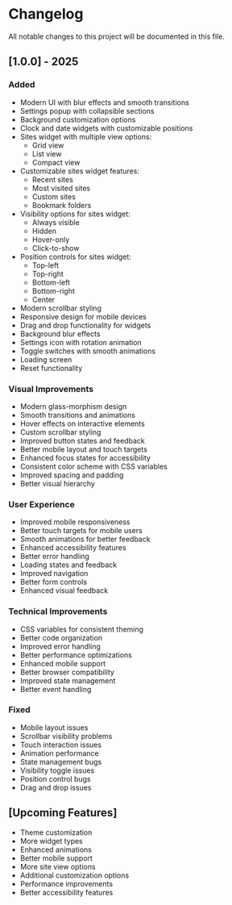 # Changelog

All notable changes to this project will be documented in this file.

## [1.0.0] - 2025

### Added
- Modern UI with blur effects and smooth transitions
- Settings popup with collapsible sections
- Background customization options
- Clock and date widgets with customizable positions
- Sites widget with multiple view options:
  - Grid view
  - List view
  - Compact view
- Customizable sites widget features:
  - Recent sites
  - Most visited sites
  - Custom sites
  - Bookmark folders
- Visibility options for sites widget:
  - Always visible
  - Hidden
  - Hover-only
  - Click-to-show
- Position controls for sites widget:
  - Top-left
  - Top-right
  - Bottom-left
  - Bottom-right
  - Center
- Modern scrollbar styling
- Responsive design for mobile devices
- Drag and drop functionality for widgets
- Background blur effects
- Settings icon with rotation animation
- Toggle switches with smooth animations
- Loading screen
- Reset functionality

### Visual Improvements
- Modern glass-morphism design
- Smooth transitions and animations
- Hover effects on interactive elements
- Custom scrollbar styling
- Improved button states and feedback
- Better mobile layout and touch targets
- Enhanced focus states for accessibility
- Consistent color scheme with CSS variables
- Improved spacing and padding
- Better visual hierarchy

### User Experience
- Improved mobile responsiveness
- Better touch targets for mobile users
- Smooth animations for better feedback
- Enhanced accessibility features
- Better error handling
- Loading states and feedback
- Improved navigation
- Better form controls
- Enhanced visual feedback

### Technical Improvements
- CSS variables for consistent theming
- Better code organization
- Improved error handling
- Better performance optimizations
- Enhanced mobile support
- Better browser compatibility
- Improved state management
- Better event handling

### Fixed
- Mobile layout issues
- Scrollbar visibility problems
- Touch interaction issues
- Animation performance
- State management bugs
- Visibility toggle issues
- Position control bugs
- Drag and drop issues

## [Upcoming Features]
- Theme customization
- More widget types
- Enhanced animations
- Better mobile support
- More site view options
- Additional customization options
- Performance improvements
- Better accessibility features 